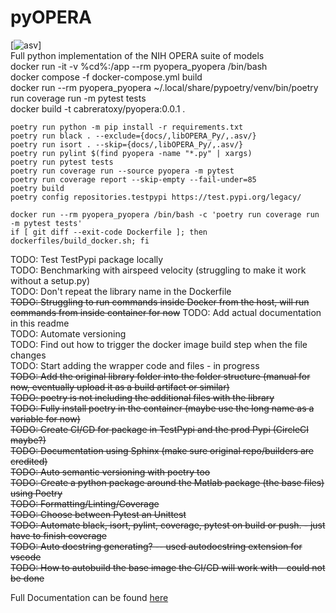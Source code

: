 # pyOPERA
[![asv](http://img.shields.io/badge/benchmarked%20by-asv-blue.svg?style=flat)]  
Full python implementation of the NIH OPERA suite of models  
docker run -it -v %cd%:/app --rm pyopera_pyopera /bin/bash  
docker compose -f docker-compose.yml build  
docker run --rm pyopera_pyopera ~/.local/share/pypoetry/venv/bin/poetry run coverage run -m pytest tests  
docker build -t cabreratoxy/pyopera:0.0.1 .  

```
poetry run python -m pip install -r requirements.txt  
poetry run black . --exclude={docs/,libOPERA_Py/,.asv/}
poetry run isort . --skip={docs/,libOPERA_Py/,.asv/} 
poetry run pylint $(find pyopera -name "*.py" | xargs)
poetry run pytest tests    
poetry run coverage run --source pyopera -m pytest  
poetry run coverage report --skip-empty --fail-under=85  
poetry build  
poetry config repositories.testpypi https://test.pypi.org/legacy/  

docker run --rm pyopera_pyopera /bin/bash -c 'poetry run coverage run -m pytest tests'   
if [ git diff --exit-code Dockerfile ]; then dockerfiles/build_docker.sh; fi
```



TODO: Test TestPypi package locally  
TODO: Benchmarking with airspeed velocity (struggling to make it work without a setup.py)  
TODO: Don't repeat the library name in the Dockerfile  
~~TODO: Struggling to run commands inside Docker from the host, will run commands from inside container for now~~
TODO: Add actual documentation in this readme  
TODO: Automate versioning  
TODO: Find out how to trigger the docker image build step when the file changes  
TODO: Start adding the wrapper code and files - in progress  
~~TODO: Add the original library folder into the folder structure  (manual for now, eventually upload it as a build artifact or similar)~~  
~~TODO: poetry is not including the additional files with the library~~  
~~TODO: Fully install poetry in the container (maybe use the long name as a variable for now)~~  
~~TODO: Create CI/CD for package in TestPypi and the prod Pypi (CircleCI maybe?)~~  
~~TODO: Documentation using Sphinx (make sure original repo/builders are credited)~~  
~~TODO: Auto semantic versioning with poetry too~~    
~~TODO: Create a python package around the Matlab package (the base files) using Poetry~~  
~~TODO: Formatting/Linting/Coverage~~  
~~TODO: Choose between Pytest an Unittest~~  
~~TODO: Automate black, isort, pylint, coverage, pytest on build or push. - just have to finish coverage~~  
~~TODO: Auto docstring generating? -- used autodocstring extension for vscode~~  
~~TODO: How to autobuild the base image the CI/CD will work with - could not be done~~  

Full Documentation can be found [here](https://cabreratoxy.github.io/pyOPERA/)
